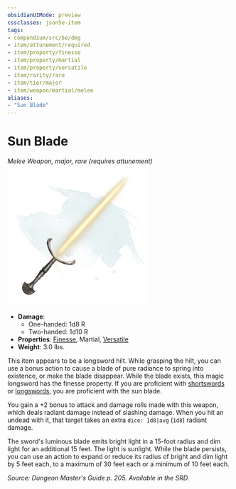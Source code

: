 ```yaml
---
obsidianUIMode: preview
cssclasses: json5e-item
tags:
- compendium/src/5e/dmg
- item/attunement/required
- item/property/finesse
- item/property/martial
- item/property/versatile
- item/rarity/rare
- item/tier/major
- item/weapon/martial/melee
aliases: 
- "Sun Blade"
---
```

# Sun Blade
*Melee Weapon, major, rare (requires attunement)*  
![](4-Resources/Compendium/items/img/sun-blade.webp#right)  

- **Damage**:
  - One-handed: 1d8 R
  - Two-handed: 1d10 R
- **Properties**: [Finesse](4-Resources/Compendium/rules/item-properties.md#Finesse), Martial, [Versatile](4-Resources/Compendium/rules/item-properties.md#Versatile)
- **Weight**: 3.0 lbs.

This item appears to be a longsword hilt. While grasping the hilt, you can use a bonus action to cause a blade of pure radiance to spring into existence, or make the blade disappear. While the blade exists, this magic longsword has the finesse property. If you are proficient with [shortswords](4-Resources/Compendium/items/shortsword.md) or [longswords](4-Resources/Compendium/items/longsword.md), you are proficient with the sun blade.

You gain a +2 bonus to attack and damage rolls made with this weapon, which deals radiant damage instead of slashing damage. When you hit an undead with it, that target takes an extra `dice: 1d8|avg` (`1d8`) radiant damage.

The sword's luminous blade emits bright light in a 15-foot radius and dim light for an additional 15 feet. The light is sunlight. While the blade persists, you can use an action to expand or reduce its radius of bright and dim light by 5 feet each, to a maximum of 30 feet each or a minimum of 10 feet each.

*Source: Dungeon Master's Guide p. 205. Available in the SRD.*